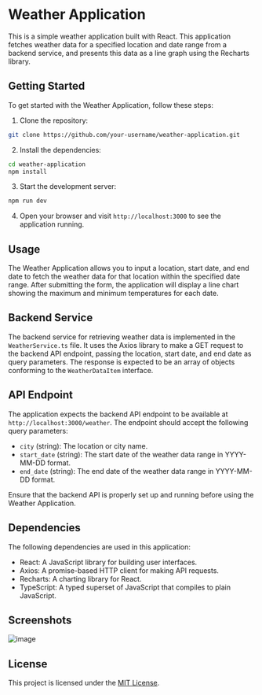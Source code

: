 # Weather Application

This is a simple weather application built with React. This application fetches weather data for a specified location and date range from a backend service, and presents this data as a line graph using the Recharts library.

## Getting Started

To get started with the Weather Application, follow these steps:

1. Clone the repository:

```bash
git clone https://github.com/your-username/weather-application.git
```

2. Install the dependencies:

```bash
cd weather-application
npm install
```

3. Start the development server:

```bash
npm run dev
```

4. Open your browser and visit `http://localhost:3000` to see the application running.

## Usage

The Weather Application allows you to input a location, start date, and end date to fetch the weather data for that location within the specified date range. After submitting the form, the application will display a line chart showing the maximum and minimum temperatures for each date.

## Backend Service

The backend service for retrieving weather data is implemented in the `WeatherService.ts` file. It uses the Axios library to make a GET request to the backend API endpoint, passing the location, start date, and end date as query parameters. The response is expected to be an array of objects conforming to the `WeatherDataItem` interface.

## API Endpoint

The application expects the backend API endpoint to be available at `http://localhost:3000/weather`. The endpoint should accept the following query parameters:

- `city` (string): The location or city name.
- `start_date` (string): The start date of the weather data range in YYYY-MM-DD format.
- `end_date` (string): The end date of the weather data range in YYYY-MM-DD format.

Ensure that the backend API is properly set up and running before using the Weather Application.

## Dependencies

The following dependencies are used in this application:

- React: A JavaScript library for building user interfaces.
- Axios: A promise-based HTTP client for making API requests.
- Recharts: A charting library for React.
- TypeScript: A typed superset of JavaScript that compiles to plain JavaScript.

## Screenshots

![image](https://github.com/abdellahi-brahim/weather_app/assets/79083991/08283571-55b2-421a-852c-16fab1e1ac4f)


## License

This project is licensed under the [MIT License](LICENSE).
